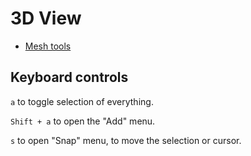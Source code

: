# 3D View

- [Mesh tools](./mesh_tools/)


## Keyboard controls

`a` to toggle selection of everything.

`Shift + a` to open the "Add" menu.

`s` to open "Snap" menu, to move the selection or cursor.
